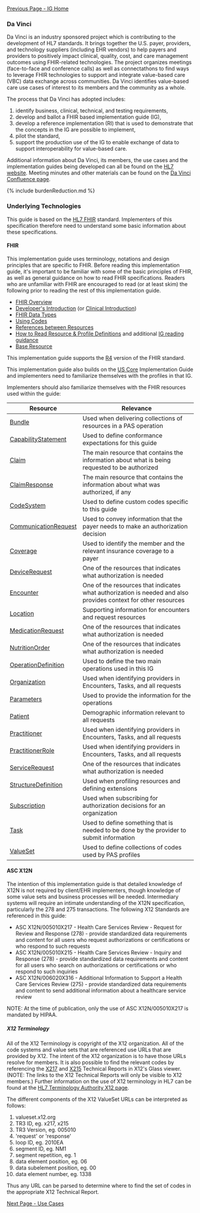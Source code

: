[Previous Page - IG Home](index.html)

### Da Vinci
Da Vinci is an industry sponsored project which is contributing to the development of HL7 standards.  It brings together the U.S. payer, providers, and technology suppliers (including EHR vendors)  to help payers and providers to positively impact clinical, quality, cost, and care management outcomes using FHIR-related technologies. The project organizes meetings (face-to-face and conference calls) as well as connectathons to find ways to leverage FHIR technologies to support and integrate value-based care (VBC) data exchange across communities. Da Vinci identifies value-based care use cases of interest to its members and the community as a whole.

The process that Da Vinci has adopted includes: 
1. identify business, clinical, technical, and testing requirements, 
2. develop and ballot a FHIR based implementation guide (IG),
3. develop a reference implementation (RI) that is used to demonstrate that the concepts in the IG are possible to implement,
4. pilot the standard,
5. support the production use of the IG to enable exchange of data to support interoperability for value-based care.

Additional information about Da Vinci, its members, the use cases and the implementation guides being developed can all be found on the [HL7 website](http://www.hl7.org/about/davinci). Meeting minutes and other materials can be found on the [Da Vinci Confluence page](https://confluence.hl7.org/display/DVP).

{% include burdenReduction.md %}


### Underlying Technologies
This guide is based on the [HL7 FHIR]({{site.data.fhir.path}}index.html) standard.  Implementers of this specification therefore need to understand some basic information about these specifications.

#### FHIR
This implementation guide uses terminology, notations and design principles that are
specific to FHIR.  Before reading this implementation guide, it's important to be familiar with some of the basic principles of FHIR, as well as general guidance on how to read FHIR specifications.  Readers who are unfamiliar with FHIR are encouraged to read (or at least skim) the following prior to reading the rest of this implementation guide.

* [FHIR Overview]({{site.data.fhir.path}}overview.html)
* [Developer's Introduction]({{site.data.fhir.path}}overview-dev.html) (or [Clinical Introduction]({{site.data.fhir.path}}overview-clinical.html))
* [FHIR Data Types]({{site.data.fhir.path}}datatypes.html)
* [Using Codes]({{site.data.fhir.path}}terminologies.html)
* [References between Resources]({{site.data.fhir.path}}references.html)
* [How to Read Resource & Profile Definitions]({{site.data.fhir.path}}formats.html) and additional [IG reading guidance](https://build.fhir.org/ig/FHIR/ig-guidance/readingIgs.html)
* [Base Resource]({{site.data.fhir.path}}resource.html)

This implementation guide supports the [R4]({{site.data.fhir.path}}index.html) version of the FHIR standard.

This implementation guide also builds on the [US Core]({{site.data.fhir.hl7_fhir_us_core}}) Implementation Guide and implementers need to familiarize themselves with the profiles in that IG.

Implementers should also familiarize themselves with the FHIR resources used within the guide:

<table>
  <thead>
    <tr>
      <th>Resource</th>
      <th>Relevance</th>
    </tr>
  </thead>
  <tbody>
    <tr><td><a href="{{site.data.fhir.path}}bundle.html">Bundle</a></td><td>Used when delivering collections of resources in a PAS operation</td></tr>
    <tr><td><a href="{{site.data.fhir.path}}capabilitystatement.html">CapabilityStatement</a></td><td>Used to define conformance expectations for this guide</td></tr>
    <tr><td><a href="{{site.data.fhir.path}}claim.html">Claim</a></td><td>The main resource that contains the information about what is being requested to be authorized</td></tr>
    <tr><td><a href="{{site.data.fhir.path}}claimresponse.html">ClaimResponse</a></td><td>The main resource that contains the information about what was authorized, if any</td></tr>
    <tr><td><a href="{{site.data.fhir.path}}codesystem.html">CodeSystem</a></td><td>Used to define custom codes specific to this guide</td></tr>
    <tr><td><a href="{{site.data.fhir.path}}communicationrequest.html">CommunicationRequest</a></td><td>Used to convey information that the payer needs to make an authorization decision</td></tr>
    <tr><td><a href="{{site.data.fhir.path}}coverage.html">Coverage</a></td><td>Used to identify the member and the relevant insurance coverage to a payer</td></tr>
    <tr><td><a href="{{site.data.fhir.path}}devicerequest.html">DeviceRequest</a></td><td>One of the resources that indicates what authorization is needed</td></tr>
    <tr><td><a href="{{site.data.fhir.path}}encounter.html">Encounter</a></td><td>One of the resources that indicates what authorization is needed and also provides context for other resources</td></tr>
    <tr><td><a href="{{site.data.fhir.path}}location.html">Location</a></td><td>Supporting information for encounters and request resources</td></tr>
    <tr><td><a href="{{site.data.fhir.path}}medicationrequest.html">MedicationRequest</a></td><td>One of the resources that indicates what authorization is needed</td></tr>
    <tr><td><a href="{{site.data.fhir.path}}nutritionorder.html">NutritionOrder</a></td><td>One of the resources that indicates what authorization is needed</td></tr>
    <tr><td><a href="{{site.data.fhir.path}}operationdefinition.html">OperationDefinition</a></td><td>Used to define the two main operations used in this IG</td></tr>
    <tr><td><a href="{{site.data.fhir.path}}organization.html">Organization</a></td><td>Used when identifying providers in Encounters, Tasks, and all requests</td></tr>
    <tr><td><a href="{{site.data.fhir.path}}parameters.html">Parameters</a></td><td>Used to provide the information for the operations</td></tr>
    <tr><td><a href="{{site.data.fhir.path}}patient.html">Patient</a></td><td>Demographic information relevant to all requests</td></tr>
    <tr><td><a href="{{site.data.fhir.path}}practitioner.html">Practitioner</a></td><td>Used when identifying providers in Encounters, Tasks, and all requests</td></tr>
    <tr><td><a href="{{site.data.fhir.path}}practitionerrole.html">PractitionerRole</a></td><td>Used when identifying providers in Encounters, Tasks, and all requests</td></tr>
    <tr><td><a href="{{site.data.fhir.path}}servicerequest.html">ServiceRequest</a></td><td>One of the resources that indicates what authorization is needed</td></tr>
    <tr><td><a href="{{site.data.fhir.path}}structuredefinition.html">StructureDefinition</a></td><td>Used when profiling resources and defining extensions</td></tr>
    <tr><td><a href="{{site.data.fhir.path}}subscription.html">Subscription</a></td><td>Used when subscribing for authorization decisions for an organization</td></tr>
    <tr><td><a href="{{site.data.fhir.path}}task.html">Task</a></td><td>Used to define something that is needed to be done by the provider to submit information</td></tr>
    <tr><td><a href="{{site.data.fhir.path}}valueset.html">ValueSet</a></td><td>Used to define collections of codes used by PAS profiles</td></tr>
  </tbody>
</table>



#### ASC X12N
The intention of this implementation guide is that detailed knowledge of X12N is not required by client/EHR implementers, though knowledge of some value sets and business processes will be needed. Intermediary systems will require an intimate understanding of the X12N specification, particularly the 278 and 275 transactions.  The following X12 Standards are referenced in this guide:

* ASC X12N/005010X217 - Health Care Services Review - Request for Review and Response (278) - provide standardized data requirements and content for all users who request authorizations or certifications or who respond to such requests 
* ASC X12N/005010X215 - Health Care Services Review - Inquiry and Response (278) - provide standardized data requirements and content for all users who search on authorizations or certifications or who respond to such inquiries
* ASC X12N/006020X316 - Additional Information to Support a Health Care Services Review (275) - provide standardized data requirements and content to send additional information about a healthcare service review

NOTE: At the time of publication, only the use of ASC X12N/005010X217 is mandated by HIPAA.

##### X12 Terminology

All of the X12 Terminology is copyright of the X12 organization.  All of the code systems and value sets that are referenced use URLs that are provided by X12.  The intent of the X12 organization is to have those URLs resolve for members.  It is also possible to find the relevant codes by referencing the [X217](https://x217-005010.x12.org/) and [X215](https://x215-005010.x12.org/) Technical Reports in X12's Glass viewer.  (NOTE: The links to the X12 Technical Reports will only be visible to X12 members.)  Further information on the use of X12 terminology in HL7 can be found at the [HL7 Terminology Authority X12 page](https://confluence.hl7.org/display/TA/X12).

The different components of the X12 ValueSet URLs can be interpreted as follows:

1. valueset.x12.org
2. TR3 ID, eg. x217, x215
3. TR3 Version, eg. 005010
4. 'request' or 'response'
5. loop ID, eg. 2010EA
6. segment ID, eg. NM1
7. segment repetition, eg. 1
8. data element position, eg. 06
9. data subelement position, eg. 00
9. data element number, eg. 1338

Thus any URL can be parsed to determine where to find the set of codes in the appropriate X12 Technical Report.

[Next Page - Use Cases](usecases.html)